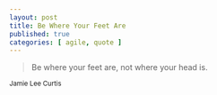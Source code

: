 ```yaml
---
layout: post
title: Be Where Your Feet Are
published: true
categories: [ agile, quote ]
---
```


<blockquote>
Be where your feet are, not where your head is. </blockquote>
<small>Jamie Lee Curtis</small>
